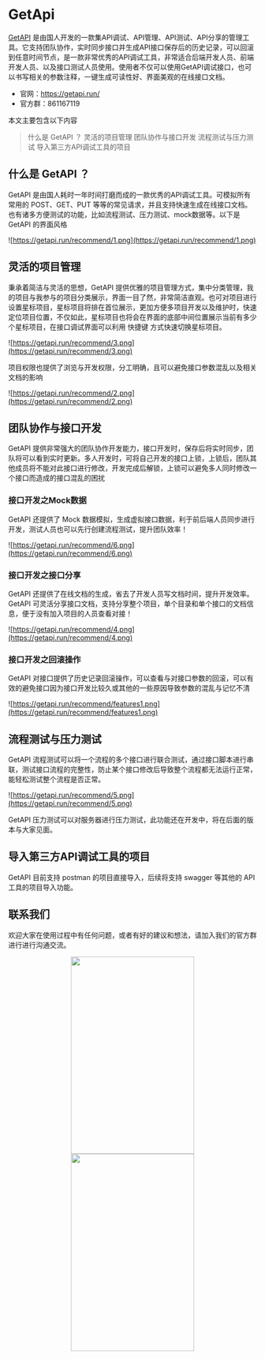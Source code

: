 # GetApi

[GetAPI](https://getapi.run/) 是由国人开发的一款集API调试、API管理、API测试、API分享的管理工具。它支持团队协作，实时同步接口并生成API接口保存后的历史记录，可以回滚到任意时间节点，是一款非常优秀的API调试工具，非常适合后端开发人员、前端开发人员、以及接口测试人员使用。使用者不仅可以使用GetAPI调试接口，也可以书写相关的参数注释，一键生成可读性好、界面美观的在线接口文档。

- 官网：https://getapi.run/
- 官方群：861167119

本文主要包含以下内容

> 什么是 GetAPI ？
灵活的项目管理
团队协作与接口开发
流程测试与压力测试
导入第三方API调试工具的项目

## **什么是 GetAPI ？**

GetAPI 是由国人耗时一年时间打磨而成的一款优秀的API调试工具。可模拟所有常用的 POST、GET、PUT 等等的常见请求，并且支持快速生成在线接口文档。也有诸多方便测试的功能，比如流程测试、压力测试、mock数据等。以下是 GetAPI 的界面风格

![https://getapi.run/recommend/1.png](https://getapi.run/recommend/1.png)

## **灵活的项目管理**

秉承着简洁与灵活的思想，GetAPI 提供优雅的项目管理方式，集中分类管理，我的项目与我参与的项目分类展示，界面一目了然，非常简洁直观。也可对项目进行设置星标项目，星标项目将排在首位展示，更加方便多项目开发以及维护时，快速定位项目位置，不仅如此，星标项目也将会在界面的底部中间位置展示当前有多少个星标项目，在接口调试界面可以利用 快捷键 方式快速切换星标项目。

![https://getapi.run/recommend/3.png](https://getapi.run/recommend/3.png)

项目权限也提供了浏览与开发权限，分工明确，且可以避免接口参数混乱以及相关文档的影响

![https://getapi.run/recommend/2.png](https://getapi.run/recommend/2.png)

## **团队协作与接口开发**

GetAPI 提供非常强大的团队协作开发能力，接口开发时，保存后将实时同步，团队将可以看到实时更新。多人开发时，可将自己开发的接口上锁，上锁后，团队其他成员将不能对此接口进行修改，开发完成后解锁，上锁可以避免多人同时修改一个接口而造成的接口混乱的困扰

### **接口开发之Mock数据**

GetAPI 还提供了 Mock 数据模拟，生成虚拟接口数据，利于前后端人员同步进行开发，测试人员也可以先行创建流程测试，提升团队效率！

![https://getapi.run/recommend/6.png](https://getapi.run/recommend/6.png)

### **接口开发之接口分享**

GetAPI 还提供了在线文档的生成，省去了开发人员写文档时间，提升开发效率。GetAPI 可灵活分享接口文档，支持分享整个项目，单个目录和单个接口的文档信息，便于没有加入项目的人员查看对接！

![https://getapi.run/recommend/4.png](https://getapi.run/recommend/4.png)

### **接口开发之回滚操作**

GetAPI 对接口提供了历史记录回滚操作，可以查看与对接口参数的回滚，可以有效的避免接口因为接口开发比较久或其他的一些原因导致参数的混乱与记忆不清

![https://getapi.run/recommend/features1.png](https://getapi.run/recommend/features1.png)

## **流程测试与压力测试**

GetAPI 流程测试可以将一个流程的多个接口进行联合测试，通过接口脚本进行串联，测试接口流程的完整性，防止某个接口修改后导致整个流程都无法运行正常，能轻松测试整个流程是否正常。

![https://getapi.run/recommend/5.png](https://getapi.run/recommend/5.png)

GetAPI 压力测试可以对服务器进行压力测试，此功能还在开发中，将在后面的版本与大家见面。

## **导入第三方API调试工具的项目**

GetAPI 目前支持 postman 的项目直接导入，后续将支持 swagger 等其他的 API 工具的项目导入功能。

## **联系我们**

欢迎大家在使用过程中有任何问题，或者有好的建议和想法，请加入我们的官方群进行进行沟通交流。

<figure>
    <center>
        <img src="https://getapi.run/recommend/qrcode_qq.jpg" width="250px" height="400px" />
        <img src="https://getapi.run/recommend/qrcode_wechat.jpg" width="250px" height="400px"  />
    </figure>
</center>




